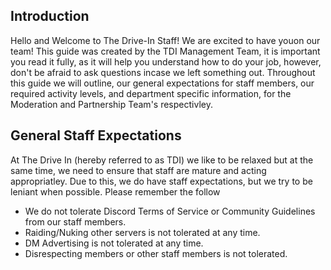 ## Introduction

Hello and Welcome to The Drive-In Staff! We are excited to have youon our team! This guide was created by the TDI Management Team, it is important you read it fully, as it will help you understand how to do your job, however, don't be afraid to ask questions incase we left something out. Throughout this guide we will outline, our general expectations for staff members, our required activity levels, and department specific information, for the Moderation and Partnership Team's respectivley.

## General Staff Expectations

At The Drive In (hereby referred to as TDI) we like to be relaxed but at the same time, we need to ensure that staff are mature and acting appropriatley. Due to this, we do have staff expectations, but we try to be leniant when possible.
Please remember the follow
- We do not tolerate Discord Terms of Service or Community Guidelines from our staff members.
- Raiding/Nuking other servers is not tolerated at any time.
- DM Advertising is not tolerated at any time.
- Disrespecting members or other staff members is not tolerated.
<!--stackedit_data:
eyJoaXN0b3J5IjpbMTYwODQ3MTg5NCwxMTk4ODU5NjYzLC0xMD
UwOTkzNjU4LC0yMDg4NzQ2NjEyXX0=
-->